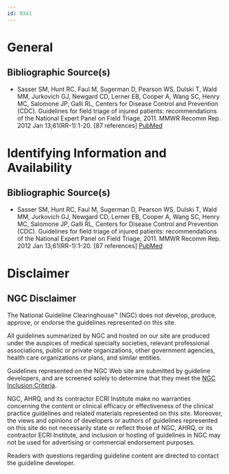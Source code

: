 ```yaml
---
id: 9341
---
```


# General

## Bibliographic Source(s)

- Sasser SM, Hunt RC, Faul M, Sugerman D, Pearson WS, Dulski T, Wald MM, Jurkovich GJ, Newgard CD, Lerner EB, Cooper A, Wang SC, Henry MC, Salomone JP, Galli RL, Centers for Disease Control and Prevention (CDC). Guidelines for field triage of injured patients: recommendations of the National Expert Panel on Field Triage, 2011. MMWR Recomm Rep. 2012 Jan 13;61(RR-1):1-20. [87 references] [ PubMed ](http://www.ncbi.nlm.nih.gov/entrez/query.fcgi?cmd=Retrieve&db=pubmed&dopt=Abstract&list_uids=22237112)

# Identifying Information and Availability

## Bibliographic Source(s)

- Sasser SM, Hunt RC, Faul M, Sugerman D, Pearson WS, Dulski T, Wald MM, Jurkovich GJ, Newgard CD, Lerner EB, Cooper A, Wang SC, Henry MC, Salomone JP, Galli RL, Centers for Disease Control and Prevention (CDC). Guidelines for field triage of injured patients: recommendations of the National Expert Panel on Field Triage, 2011. MMWR Recomm Rep. 2012 Jan 13;61(RR-1):1-20. [87 references] [ PubMed ](http://www.ncbi.nlm.nih.gov/entrez/query.fcgi?cmd=Retrieve&db=pubmed&dopt=Abstract&list_uids=22237112)

# Disclaimer

## NGC Disclaimer

The National Guideline Clearinghouse™ (NGC) does not develop, produce, approve, or endorse the guidelines represented on this site.

All guidelines summarized by NGC and hosted on our site are produced under the auspices of medical specialty societies, relevant professional associations, public or private organizations, other government agencies, health care organizations or plans, and similar entities.

Guidelines represented on the NGC Web site are submitted by guideline developers, and are screened solely to determine that they meet the [NGC Inclusion Criteria](/help-and-about/summaries/inclusion-criteria).

NGC, AHRQ, and its contractor ECRI Institute make no warranties concerning the content or clinical efficacy or effectiveness of the clinical practice guidelines and related materials represented on this site. Moreover, the views and opinions of developers or authors of guidelines represented on this site do not necessarily state or reflect those of NGC, AHRQ, or its contractor ECRI Institute, and inclusion or hosting of guidelines in NGC may not be used for advertising or commercial endorsement purposes.

Readers with questions regarding guideline content are directed to contact the guideline developer.

